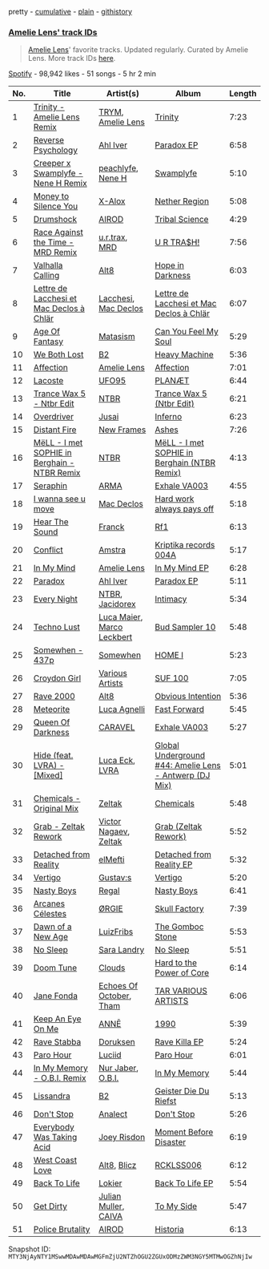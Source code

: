 pretty - [cumulative](/playlists/cumulative/37i9dQZF1DWSnqDRRcBlDX.md) - [plain](/playlists/plain/37i9dQZF1DWSnqDRRcBlDX) - [githistory](https://github.githistory.xyz/mackorone/spotify-playlist-archive/blob/main/playlists/plain/37i9dQZF1DWSnqDRRcBlDX)

### [Amelie Lens' track IDs](https://open.spotify.com/playlist/37i9dQZF1DWSnqDRRcBlDX)

> <a href="spotify:artist:5Ho1vKl1Uz8bJlk4vbmvmf">Amelie Lens</a>' favorite tracks\. Updated regularly\. Curated by Amelie Lens\. More track IDs <a href="spotify:genre:track\_id">here</a>.

[Spotify](https://open.spotify.com/user/spotify) - 98,942 likes - 51 songs - 5 hr 2 min

| No. | Title | Artist(s) | Album | Length |
|---|---|---|---|---|
| 1 | [Trinity \- Amelie Lens Remix](https://open.spotify.com/track/14K7vrt1x7axRIXvHP0e2r) | [TRYM](https://open.spotify.com/artist/5Nd385K2g3s0828W8Ab70z), [Amelie Lens](https://open.spotify.com/artist/5Ho1vKl1Uz8bJlk4vbmvmf) | [Trinity](https://open.spotify.com/album/1EqeS2WcAaUwzVGsDGiJBN) | 7:23 |
| 2 | [Reverse Psychology](https://open.spotify.com/track/4j6IGvQ60qnehb9apAN73W) | [Ahl Iver](https://open.spotify.com/artist/0rX7Jq1AcfbVfKZGO2d6pV) | [Paradox EP](https://open.spotify.com/album/3Vj4c0xlQr0GEBUypiLaqA) | 6:58 |
| 3 | [Creeper x Swamplyfe \- Nene H Remix](https://open.spotify.com/track/3O1ITBiIyA86GVLfSVNf2R) | [peachlyfe](https://open.spotify.com/artist/7z5jhhZFj3xUTxipinFogh), [Nene H](https://open.spotify.com/artist/3i7e7kVkTVFhkjYMfZoFoI) | [Swamplyfe](https://open.spotify.com/album/5xD5QYdp2mgQMtl0KDiXjq) | 5:10 |
| 4 | [Money to Silence You](https://open.spotify.com/track/7o1lqHzZmnAMdTBezJt2ha) | [X\-Alox](https://open.spotify.com/artist/02bXKhV38LfhJraVsQ5qCc) | [Nether Region](https://open.spotify.com/album/0WjHEvhA3F5XfeapAP9vSJ) | 5:08 |
| 5 | [Drumshock](https://open.spotify.com/track/79Re0uC1ZSCLlDCOCGOaSh) | [AIROD](https://open.spotify.com/artist/3oPI0nOC7MHooFy5qDsFrv) | [Tribal Science](https://open.spotify.com/album/7CJ0gTC8VQPWtaTbzB9kUI) | 4:29 |
| 6 | [Race Against the Time \- MRD Remix](https://open.spotify.com/track/6GLMz67ulk9MjJRBLUxyMU) | [u.r.trax](https://open.spotify.com/artist/5bGQtNvk4LrSUTZGzBiZq5), [MRD](https://open.spotify.com/artist/4bpzygoBaq9IUDs3XAxqpR) | [U R TRA$H!](https://open.spotify.com/album/4r874Sg4AEqjcqrRCIiAeq) | 7:56 |
| 7 | [Valhalla Calling](https://open.spotify.com/track/191oCOOnYfoMrZ9JN2o7f1) | [Alt8](https://open.spotify.com/artist/7uS4z6GqvIIdZbVq327Ak9) | [Hope in Darkness](https://open.spotify.com/album/0DiQzmDqvy5fAO76Zu1t69) | 6:03 |
| 8 | [Lettre de Lacchesi et Mac Declos à Chlär](https://open.spotify.com/track/5hh2Vbq1AqwlZxTUb9WrVF) | [Lacchesi](https://open.spotify.com/artist/5o4fYRhRy7bjAnroRtj5Qs), [Mac Declos](https://open.spotify.com/artist/0e9hDO31D6ykXq2hDyjZgO) | [Lettre de Lacchesi et Mac Declos à Chlär](https://open.spotify.com/album/6eYKcGcp5aRyDX6q9z6rzO) | 6:07 |
| 9 | [Age Of Fantasy](https://open.spotify.com/track/4VZVBZPDUBPWhYBkr79lAF) | [Matasism](https://open.spotify.com/artist/01dmfjE7RpzUe6DJSV5eKD) | [Can You Feel My Soul](https://open.spotify.com/album/29Ysub2qJPNzlAD0j7QLBr) | 5:29 |
| 10 | [We Both Lost](https://open.spotify.com/track/2MVpbHw9fKYXi0hcYpjdUF) | [B2](https://open.spotify.com/artist/0vpOUJDr3cALJ5AiRFdv2S) | [Heavy Machine](https://open.spotify.com/album/10zEodY1CT4TKevzj78lm4) | 5:36 |
| 11 | [Affection](https://open.spotify.com/track/5bAmqp96l9YO7V8LW5sUjZ) | [Amelie Lens](https://open.spotify.com/artist/5Ho1vKl1Uz8bJlk4vbmvmf) | [Affection](https://open.spotify.com/album/7iEmfai44TVKtcTu2N03mc) | 7:01 |
| 12 | [Lacoste](https://open.spotify.com/track/53iCpRBnZqy9ZtAhstsNB0) | [UFO95](https://open.spotify.com/artist/6wIaTr9wvAI528u4czB5Pk) | [PLANÆT](https://open.spotify.com/album/6gkfs9xJ3wGlA8d2guoZdM) | 6:44 |
| 13 | [Trance Wax 5 \- Ntbr Edit](https://open.spotify.com/track/5XbYkc5rn6a0EJCjYGs6xK) | [NTBR](https://open.spotify.com/artist/1Ye4UZN2QjBlSyZF1Ts2CR) | [Trance Wax 5 \(Ntbr Edit\)](https://open.spotify.com/album/02hz3ZsW7eAdrc1TbNg3K8) | 6:21 |
| 14 | [Overdriver](https://open.spotify.com/track/0GF7dmw6Ru8PJZZqacGW9b) | [Jusai](https://open.spotify.com/artist/6MrL0meWSWEZf17trGIQmk) | [Inferno](https://open.spotify.com/album/6OYHtHtDE8E5SKTOKH6Jz5) | 6:23 |
| 15 | [Distant Fire](https://open.spotify.com/track/71MVpP334OButKrqtSFWiT) | [New Frames](https://open.spotify.com/artist/2L2Sj9PHQbSf2O9zhFwkRM) | [Ashes](https://open.spotify.com/album/1s84eyjhCB2OKKGtWEDHso) | 7:26 |
| 16 | [MëLL \- I met SOPHIE in Berghain \- NTBR Remix](https://open.spotify.com/track/1vXSdZWevvjyqAv1lMc25p) | [NTBR](https://open.spotify.com/artist/1Ye4UZN2QjBlSyZF1Ts2CR) | [MëLL \- I met SOPHIE in Berghain \(NTBR Remix\)](https://open.spotify.com/album/1icfXeXiKrPPaWZlanXrTU) | 4:13 |
| 17 | [Seraphin](https://open.spotify.com/track/5xJr20EuKMamebCzVjBNKn) | [ARMA](https://open.spotify.com/artist/6521yl6LJNVjbPpSz3ohSZ) | [Exhale VA003](https://open.spotify.com/album/6wruyQtjglWadmz5JsfKaI) | 4:55 |
| 18 | [I wanna see u move](https://open.spotify.com/track/3hfFbnhW13OFOoFn1fZxQP) | [Mac Declos](https://open.spotify.com/artist/0e9hDO31D6ykXq2hDyjZgO) | [Hard work always pays off](https://open.spotify.com/album/0kmYFHmlws7IgZyb2X9HSW) | 5:18 |
| 19 | [Hear The Sound](https://open.spotify.com/track/276lQAZfUAXTvlzpPiSFTw) | [Franck](https://open.spotify.com/artist/3XGGc2cdg65V8AOXGfdHwb) | [Rf1](https://open.spotify.com/album/1q6vPrcAmGbLFsYikTLGfG) | 6:13 |
| 20 | [Conflict](https://open.spotify.com/track/52NB4f71xepo93DrRtoFFk) | [Amstra](https://open.spotify.com/artist/22hoWqtS82DDN3jJqxjqH7) | [Kriptika records 004A](https://open.spotify.com/album/4Fq95fQ2Rj0Ygt09Tnga8t) | 5:17 |
| 21 | [In My Mind](https://open.spotify.com/track/5UAtcDuXrfjU2jUtnEtYMZ) | [Amelie Lens](https://open.spotify.com/artist/5Ho1vKl1Uz8bJlk4vbmvmf) | [In My Mind EP](https://open.spotify.com/album/0VkR9gcSHuF8jbxsc3SCsp) | 6:28 |
| 22 | [Paradox](https://open.spotify.com/track/3PmYsWb3qD6VpXY7B8GU3J) | [Ahl Iver](https://open.spotify.com/artist/0rX7Jq1AcfbVfKZGO2d6pV) | [Paradox EP](https://open.spotify.com/album/3Vj4c0xlQr0GEBUypiLaqA) | 5:11 |
| 23 | [Every Night](https://open.spotify.com/track/6aSdY2mKtkquVwPbotUnky) | [NTBR](https://open.spotify.com/artist/1Ye4UZN2QjBlSyZF1Ts2CR), [Jacidorex](https://open.spotify.com/artist/0XSNxwt21dxcFTxaYtQjwe) | [Intimacy](https://open.spotify.com/album/0mt67Q3HEy0q0mI4j7GmRr) | 5:34 |
| 24 | [Techno Lust](https://open.spotify.com/track/6vrJmOsPKS6tusB8dsnsWI) | [Luca Maier](https://open.spotify.com/artist/0g0YEju2GfxHogh42aySl2), [Marco Leckbert](https://open.spotify.com/artist/49HgT3Jf89Xiw8lKvvemf5) | [Bud Sampler 10](https://open.spotify.com/album/6ccV50uWrOE8Tbopmg5m0B) | 5:48 |
| 25 | [Somewhen \- 437p](https://open.spotify.com/track/2hOgMqywNsliLHgcIFXCkt) | [Somewhen](https://open.spotify.com/artist/0k47nZgznsmnNkSIJvjbVy) | [HOME I](https://open.spotify.com/album/4oIxUf66to46M5IWpNbQdN) | 5:23 |
| 26 | [Croydon Girl](https://open.spotify.com/track/0gMWkR6pfuaBcW2HHEhGvt) | [Various Artists](https://open.spotify.com/artist/0LyfQWJT6nXafLPZqxe9Of) | [SUF 100](https://open.spotify.com/album/2DleJNXcZsmefAFLk1oQPn) | 7:05 |
| 27 | [Rave 2000](https://open.spotify.com/track/5n5Xbqn22mtMSPucxySxgz) | [Alt8](https://open.spotify.com/artist/7uS4z6GqvIIdZbVq327Ak9) | [Obvious Intention](https://open.spotify.com/album/3CXQwErEMo6wKhmO7INRJf) | 5:36 |
| 28 | [Meteorite](https://open.spotify.com/track/2NydnLf5aQpJQIyfoE0lpu) | [Luca Agnelli](https://open.spotify.com/artist/4gF60Mys5KoWdQrf0bhRWq) | [Fast Forward](https://open.spotify.com/album/74K6VmJM6dbaxIv2ru39Dn) | 5:45 |
| 29 | [Queen Of Darkness](https://open.spotify.com/track/4triZ5u7p5jm2nfExElnlc) | [CARAVEL](https://open.spotify.com/artist/5od72ceH2aN3pS4hcHNzRy) | [Exhale VA003](https://open.spotify.com/album/6wruyQtjglWadmz5JsfKaI) | 5:27 |
| 30 | [Hide \(feat\. LVRA\) \- \[Mixed\]](https://open.spotify.com/track/57ARrgqG2oI637vPtGZN35) | [Luca Eck](https://open.spotify.com/artist/7FvEqUihbJfx5vpfGd1OLz), [LVRA](https://open.spotify.com/artist/0wnxBYaim46rj6QmaukOcf) | [Global Underground \#44: Amelie Lens \- Antwerp \(DJ Mix\)](https://open.spotify.com/album/2TGeXmcebG4mLWM5t2t1Tg) | 5:01 |
| 31 | [Chemicals \- Original Mix](https://open.spotify.com/track/0KF1GYtbXgcipR9OHBDJfD) | [Zeltak](https://open.spotify.com/artist/7abM3xmXx55x7dQZot1Dpd) | [Chemicals](https://open.spotify.com/album/61FWmQ4ucMaItHzlBJvzRP) | 5:48 |
| 32 | [Grab \- Zeltak Rework](https://open.spotify.com/track/6xjvBdd3RHCO29G0oFT7zy) | [Victor Nagaev](https://open.spotify.com/artist/3bUtwhpt91iFwTeT9dOff2), [Zeltak](https://open.spotify.com/artist/7abM3xmXx55x7dQZot1Dpd) | [Grab \(Zeltak Rework\)](https://open.spotify.com/album/3VGUnyKoOoZj8s74HgWd6v) | 5:52 |
| 33 | [Detached from Reality](https://open.spotify.com/track/0SRVbXB4pnBFDHBsCi9q4A) | [elMefti](https://open.spotify.com/artist/5qqv3LmRnc0hPFSIYm45Fy) | [Detached from Reality EP](https://open.spotify.com/album/57l3LHfkcHENVdodZKgwSY) | 5:32 |
| 34 | [Vertigo](https://open.spotify.com/track/3o9Tz0t3qvXVRr8Q48lKf5) | [Gustav:s](https://open.spotify.com/artist/1rZDkbng4oXyepztgThmQ5) | [Vertigo](https://open.spotify.com/album/3A7o8IgLInBCSsWoD4ildO) | 5:20 |
| 35 | [Nasty Boys](https://open.spotify.com/track/2Riv1HOSR9JMjoBUHLU5wZ) | [Regal](https://open.spotify.com/artist/10RlWd6mCUDiRpQ30bGL2E) | [Nasty Boys](https://open.spotify.com/album/1uO278F0iznhGFJhWZa3wg) | 6:41 |
| 36 | [Arcanes Célestes](https://open.spotify.com/track/3dCuWnwg782MgxRXmDDgUL) | [ØRGIE](https://open.spotify.com/artist/1szhCDK5eUZ5ANNHmmFqRF) | [Skull Factory](https://open.spotify.com/album/2d4ID1NSUnfGxRZiw7tGBb) | 7:39 |
| 37 | [Dawn of a New Age](https://open.spotify.com/track/0zOXZJUMGfra55i2THlBGw) | [LuizFribs](https://open.spotify.com/artist/0WsCn0MJy2wadsvVOd0ZSw) | [The Gomboc Stone](https://open.spotify.com/album/01QJogXBejPUvm2RDZQBUG) | 5:53 |
| 38 | [No Sleep](https://open.spotify.com/track/4qCw12VA1ghMYBH78mWQKE) | [Sara Landry](https://open.spotify.com/artist/7eILArMiTFTQf8SEh5fFHK) | [No Sleep](https://open.spotify.com/album/0zqtGVtrcM2qNxWY1U2WPu) | 5:51 |
| 39 | [Doom Tune](https://open.spotify.com/track/1P9EG3vg1s8bw6glgCIyTz) | [Clouds](https://open.spotify.com/artist/3f0kobRhjLIHJna3UsEqim) | [Hard to the Power of Core](https://open.spotify.com/album/4szZbYdqgqkfQWjb6GKmRA) | 6:14 |
| 40 | [Jane Fonda](https://open.spotify.com/track/4gRdAANX5kZfAOPmY56Uko) | [Echoes Of October](https://open.spotify.com/artist/5FcB45KW1zMC9m6snLCWp5), [Tham](https://open.spotify.com/artist/609hP92W6p3l5agWsi1pnb) | [TAR VARIOUS ARTISTS](https://open.spotify.com/album/1EcILTSariejjul2lWn1kl) | 6:06 |
| 41 | [Keep An Eye On Me](https://open.spotify.com/track/3ag5A2jeCOUJuUrq8gpBW2) | [ANNĒ](https://open.spotify.com/artist/3OGLZyNTROPbmMMX6oD4Jf) | [1990](https://open.spotify.com/album/62NXt7se1WYxzZe93q8fIK) | 5:39 |
| 42 | [Rave Stabba](https://open.spotify.com/track/1V0vWwpBldwfDnFMwkk3rH) | [Doruksen](https://open.spotify.com/artist/4QualaVaoF8vYnpJ5o8Pw6) | [Rave Killa EP](https://open.spotify.com/album/6Ia4fFVK7Y84uShycxc4WE) | 5:24 |
| 43 | [Paro Hour](https://open.spotify.com/track/4GEyFz3H1CcBNzusy3WBZp) | [Luciid](https://open.spotify.com/artist/3YMs2NjzmU8oc5muj4LxgL) | [Paro Hour](https://open.spotify.com/album/0sHSs8g7CnGbGY0o8NWtPh) | 6:01 |
| 44 | [In My Memory \- O.B.I\. Remix](https://open.spotify.com/track/0Dtdp6DPM67wraLo6XsVXO) | [Nur Jaber](https://open.spotify.com/artist/22J1dZodxVK6NzbDnpZCek), [O.B.I.](https://open.spotify.com/artist/0f87xNphOln9PY4UNcXXr4) | [In My Memory](https://open.spotify.com/album/4t7VGZLFE4cNwKjvUhFg7T) | 5:44 |
| 45 | [Lissandra](https://open.spotify.com/track/3rOaXVFcziiU5zPxrtfMCf) | [B2](https://open.spotify.com/artist/0vpOUJDr3cALJ5AiRFdv2S) | [Geister Die Du Riefst](https://open.spotify.com/album/77BNLMv3hLny7jpm87cPyd) | 5:13 |
| 46 | [Don't Stop](https://open.spotify.com/track/0PoHUQuChlCLQI8epiHdlF) | [Analect](https://open.spotify.com/artist/5oMo0oEwNSokwvVOrX2FTk) | [Don't Stop](https://open.spotify.com/album/4tXN0g862ozdO3GMnIF9vz) | 5:26 |
| 47 | [Everybody Was Taking Acid](https://open.spotify.com/track/0kbdlVyWr0vsFj0ZEm7wDT) | [Joey Risdon](https://open.spotify.com/artist/1TAVfsRR0xQIcI6OxpCten) | [Moment Before Disaster](https://open.spotify.com/album/4rSM7rZFEdMFjdPzZebGs3) | 6:19 |
| 48 | [West Coast Love](https://open.spotify.com/track/6IdsEMXOA9i8efy41OlFB4) | [Alt8](https://open.spotify.com/artist/7uS4z6GqvIIdZbVq327Ak9), [Blicz](https://open.spotify.com/artist/3PnWOaMJ1XWctt7UBJuwz0) | [RCKLSS006](https://open.spotify.com/album/44g3plYDtTn9MB3FTjvkrc) | 6:12 |
| 49 | [Back To Life](https://open.spotify.com/track/4XBQx0CuRXQgZEyM5jtVcG) | [Lokier](https://open.spotify.com/artist/0p8GctWFVZV1FaCziO7Bil) | [Back To Life EP](https://open.spotify.com/album/6qn1jyfll4d4EBZppfjP0k) | 5:54 |
| 50 | [Get Dirty](https://open.spotify.com/track/7s0FvUlUvRXwKkAuEet9ri) | [Julian Muller](https://open.spotify.com/artist/5UWmNXxqHIUcpHEJCxDojK), [CAIVA](https://open.spotify.com/artist/0VevbPTec9d8audiahBL3f) | [To My Side](https://open.spotify.com/album/0B7Z917Qc6OFI1fYjfr0I5) | 5:47 |
| 51 | [Police Brutality](https://open.spotify.com/track/2xJfLMmhopHaPis1pd9CJR) | [AIROD](https://open.spotify.com/artist/3oPI0nOC7MHooFy5qDsFrv) | [Historia](https://open.spotify.com/album/56tITXyE0RcImU43s2OL7j) | 6:13 |

Snapshot ID: `MTY3NjAyNTY1MSwwMDAwMDAwMGFmZjU2NTZhOGU2ZGUxODMzZWM3NGY5MTMwOGZhNjIw`
